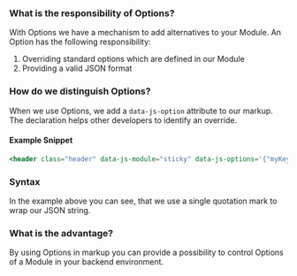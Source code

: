 ### What is the responsibility of Options?

With Options we have a mechanism to add alternatives to your Module. An Option has the following responsibility:

 1. Overriding standard options which are defined in our Module
 2. Providing a valid JSON format

### How do we distinguish Options?

When we use Options, we add a `data-js-option` attribute to our markup. The declaration helps other developers to identify an override.

#### Example Snippet

``` hbs
<header class="header" data-js-module="sticky" data-js-options='{"myKey": "myValue"}'></header>
```

### Syntax

In the example above you can see, that we use a single quotation mark to wrap our JSON string.

### What is the advantage?

By using Options in markup you can provide a possibility to control Options of a Module in your backend environment.
